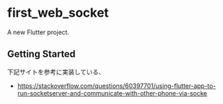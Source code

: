 # first_web_socket

A new Flutter project.

## Getting Started

下記サイトを参考に実装している、
- https://stackoverflow.com/questions/60397701/using-flutter-app-to-run-socketserver-and-communicate-with-other-phone-via-socke